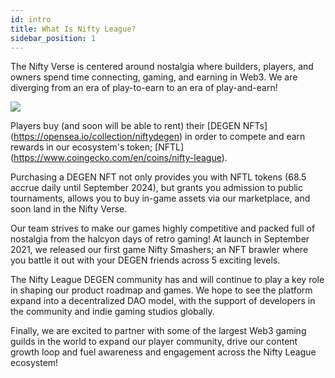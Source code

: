 ```yaml
---
id: intro
title: What Is Nifty League?
sidebar_position: 1
---
```


The Nifty Verse is centered around nostalgia where builders, players, and owners spend time connecting, gaming, and earning in Web3. We are diverging from an era of play-to-earn to an era of play-and-earn!

![](/img/story.gif)

Players buy (and soon will be able to rent) their [DEGEN NFTs] (https://opensea.io/collection/niftydegen) in order to compete and earn rewards in our ecosystem's token; [NFTL] (https://www.coingecko.com/en/coins/nifty-league).

Purchasing a DEGEN NFT not only provides you with NFTL tokens (68.5 accrue daily until September 2024), but grants you admission to public tournaments, allows you to buy in-game assets via our marketplace, and soon land in the Nifty Verse.

Our team strives to make our games highly competitive and packed full of nostalgia from the halcyon days of retro gaming! At launch in September 2021, we released our first game Nifty Smashers; an NFT brawler where you battle it out with your DEGEN friends across 5 exciting levels.

The Nifty League DEGEN community has and will continue to play a key role in shaping our product roadmap and games. We hope to see the platform expand into a decentralized DAO model, with the support of developers in the community and indie gaming studios globally.

Finally, we are excited to partner with some of the largest Web3 gaming guilds in the world to expand our player community, drive our content growth loop and fuel awareness and engagement across the Nifty League ecosystem!
